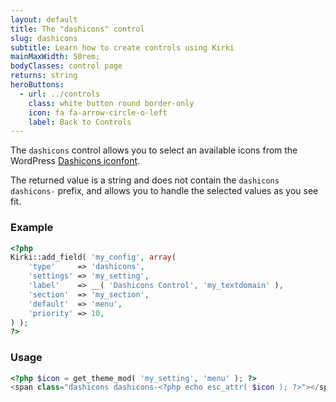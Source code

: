 ```yaml
---
layout: default
title: The "dashicons" control
slug: dashicons
subtitle: Learn how to create controls using Kirki
mainMaxWidth: 50rem;
bodyClasses: control page
returns: string
heroButtons:
  - url: ../controls
    class: white button round border-only
    icon: fa fa-arrow-circle-o-left
    label: Back to Controls
---
```


The `dashicons` control allows you to select an available icons from the WordPress [Dashicons iconfont](https://developer.wordpress.org/resource/dashicons/).

The returned value is a string and does not contain the `dashicons dashicons-` prefix, and allows you to handle the selected values as you see fit.

### Example

```php
<?php
Kirki::add_field( 'my_config', array(
	'type'     => 'dashicons',
	'settings' => 'my_setting',
	'label'    => __( 'Dashicons Control', 'my_textdomain' ),
	'section'  => 'my_section',
	'default'  => 'menu',
	'priority' => 10,
) );
?>
```

### Usage

```php
<?php $icon = get_theme_mod( 'my_setting', 'menu' ); ?>
<span class="dashicons dashicons-<?php echo esc_attr( $icon ); ?>"></span>
```
